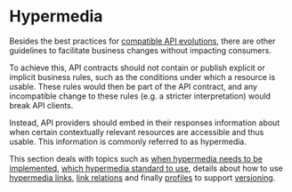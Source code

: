 # Hypermedia

Besides the best practices for [compatible API evolutions](../050_Compatibility/010_Compatible-changes/index.md), there are other guidelines to facilitate business changes without impacting consumers.

To achieve this, API contracts should not contain or publish explicit or implicit business rules, such as the conditions under which a resource is usable. These rules would then be part of the API contract, and any incompatible change to these rules (e.g. a stricter interpretation) would break API clients.

Instead, API providers should embed in their responses information about when certain contextually relevant resources are accessible and thus usable. This information is commonly referred to as hypermedia.

This section deals with topics such as [when hypermedia needs to be implemented](@guidelines/R000033), [which hypermedia standard to use](@guidelines/R000036), details about how to use [hypermedia links](./020_Links/index.md), [link relations](./030_Link-relation-types/index.md) and finally [profiles](./040_Profiles/index.md) to support [versioning](../050_Compatibility/020_Versioning/index.md).
